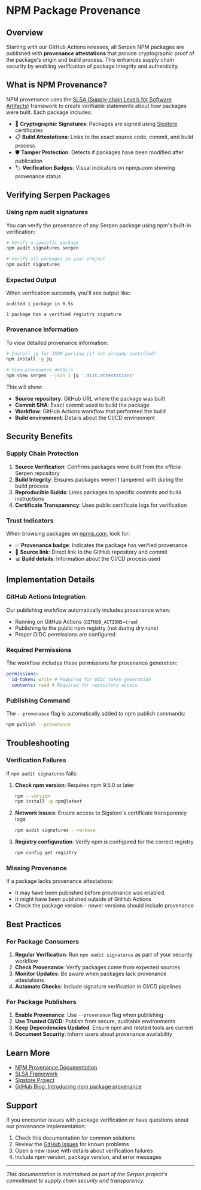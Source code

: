 # NPM Package Provenance

## Overview

Starting with our GitHub Actions releases, all Serpen NPM packages are published with **provenance attestations** that provide cryptographic proof of the package's origin and build process. This enhances supply chain security by enabling verification of package integrity and authenticity.

## What is NPM Provenance?

NPM provenance uses the [SLSA (Supply-chain Levels for Software Artifacts)](https://slsa.dev/) framework to create verifiable statements about how packages were built. Each package includes:

- 🔐 **Cryptographic Signatures**: Packages are signed using [Sigstore](https://sigstore.dev/) certificates
- 📋 **Build Attestations**: Links to the exact source code, commit, and build process
- 🛡️ **Tamper Protection**: Detects if packages have been modified after publication
- 🏷️ **Verification Badges**: Visual indicators on npmjs.com showing provenance status

## Verifying Serpen Packages

### Using npm audit signatures

You can verify the provenance of any Serpen package using npm's built-in verification:

```bash
# Verify a specific package
npm audit signatures serpen

# Verify all packages in your project
npm audit signatures
```

### Expected Output

When verification succeeds, you'll see output like:

```
audited 1 package in 0.5s

1 package has a verified registry signature
```

### Provenance Information

To view detailed provenance information:

```bash
# Install jq for JSON parsing (if not already installed)
npm install -g jq

# View provenance details
npm view serpen --json | jq '.dist.attestations'
```

This will show:

- **Source repository**: GitHub URL where the package was built
- **Commit SHA**: Exact commit used to build the package
- **Workflow**: GitHub Actions workflow that performed the build
- **Build environment**: Details about the CI/CD environment

## Security Benefits

### Supply Chain Protection

1. **Source Verification**: Confirms packages were built from the official Serpen repository
2. **Build Integrity**: Ensures packages weren't tampered with during the build process
3. **Reproducible Builds**: Links packages to specific commits and build instructions
4. **Certificate Transparency**: Uses public certificate logs for verification

### Trust Indicators

When browsing packages on [npmjs.com](https://npmjs.com), look for:

- ✅ **Provenance badge**: Indicates the package has verified provenance
- 🔗 **Source link**: Direct link to the GitHub repository and commit
- 📊 **Build details**: Information about the CI/CD process used

## Implementation Details

### GitHub Actions Integration

Our publishing workflow automatically includes provenance when:

- Running on GitHub Actions (`GITHUB_ACTIONS=true`)
- Publishing to the public npm registry (not during dry runs)
- Proper OIDC permissions are configured

### Required Permissions

The workflow includes these permissions for provenance generation:

```yaml
permissions:
  id-token: write # Required for OIDC token generation
  contents: read # Required for repository access
```

### Publishing Command

The `--provenance` flag is automatically added to npm publish commands:

```bash
npm publish --provenance
```

## Troubleshooting

### Verification Failures

If `npm audit signatures` fails:

1. **Check npm version**: Requires npm 9.5.0 or later
   ```bash
   npm --version
   npm install -g npm@latest
   ```

2. **Network issues**: Ensure access to Sigstore's certificate transparency logs
   ```bash
   npm audit signatures --verbose
   ```

3. **Registry configuration**: Verify npm is configured for the correct registry
   ```bash
   npm config get registry
   ```

### Missing Provenance

If a package lacks provenance attestations:

- It may have been published before provenance was enabled
- It might have been published outside of GitHub Actions
- Check the package version - newer versions should include provenance

## Best Practices

### For Package Consumers

1. **Regular Verification**: Run `npm audit signatures` as part of your security workflow
2. **Check Provenance**: Verify packages come from expected sources
3. **Monitor Updates**: Be aware when packages lack provenance attestations
4. **Automate Checks**: Include signature verification in CI/CD pipelines

### For Package Publishers

1. **Enable Provenance**: Use `--provenance` flag when publishing
2. **Use Trusted CI/CD**: Publish from secure, auditable environments
3. **Keep Dependencies Updated**: Ensure npm and related tools are current
4. **Document Security**: Inform users about provenance availability

## Learn More

- [NPM Provenance Documentation](https://docs.npmjs.com/generating-provenance-statements)
- [SLSA Framework](https://slsa.dev/)
- [Sigstore Project](https://sigstore.dev/)
- [GitHub Blog: Introducing npm package provenance](https://github.blog/2023-04-19-introducing-npm-package-provenance/)

## Support

If you encounter issues with package verification or have questions about our provenance implementation:

1. Check this documentation for common solutions
2. Review the [GitHub Issues](https://github.com/tinovyatkin/serpen/issues) for known problems
3. Open a new issue with details about verification failures
4. Include npm version, package version, and error messages

---

_This documentation is maintained as part of the Serpen project's commitment to supply chain security and transparency._

